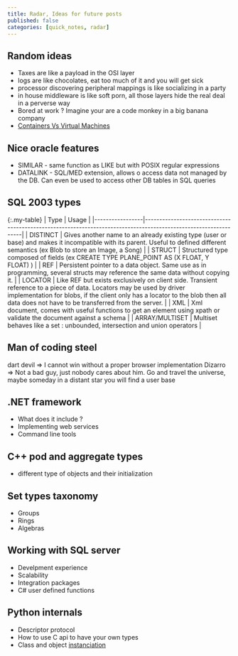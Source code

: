 ```yaml
---
title: Radar, Ideas for future posts
published: false
categories: [quick_notes, radar]
---
```


## Random ideas

 - Taxes are like a payload in the OSI layer
 - logs are like chocolates, eat too much of it and you will get sick
 - processor discovering peripheral mappings is like socializing in a party
 - in house middleware is like soft porn, all those layers hide the real deal in a perverse way
 - Bored at work ? Imagine your are a code monkey in a big banana company
 - [Containers Vs Virtual Machines][1]
 
## Nice oracle features
 * SIMILAR - same function as LIKE but with POSIX regular expressions
 * DATALINK - SQL/MED extension, allows o access data not managed by the DB. Can even be used to access other DB tables in SQL queries

## SQL 2003 types

 {:.my-table}
 | Type            | Usage                                                                                                           |
 |-----------------|-----------------------------------------------------------------------------------------------------------------|
 | DISTINCT        | Gives another name to an already existing type (user or base) and makes it incompatible with its parent. Useful to defined different semantics (ex Blob to store an Image, a Song) |
 | STRUCT          | Structured type composed of fields (ex CREATE TYPE PLANE\_POINT AS (X FLOAT, Y FLOAT) ) |
 | REF             | Persistent pointer to a data object. Same use as in programming, several structs may reference the same data without copying it. |
 | LOCATOR         | Like REF but exists exclusively on client side. Transient reference to a piece of data. Locators may be used by driver implementation for blobs, if the client only has a locator to the blob then all data does not have to be transferred from the server. |
 | XML             | Xml document, comes with useful functions to get an element using xpath or validate the document against a schema |
 | ARRAY/MULTISET  | Multiset behaves like a set : unbounded, intersection and union operators |

## Man of coding steel

dart devil => I cannot win without a proper browser implementation
Dizarro => Not a bad guy, just nobody cares about him. Go and travel the universe, maybe someday in a distant star you will find a user base

## .NET framework

* What does it include ?
* Implementing web services
* Command line tools

## C++ pod and aggregate types

* different type of objects and their initialization

## Set types taxonomy

* Groups
* Rings
* Algebras

## Working with SQL server

* Develpment experience
* Scalability
* Integration packages
* C# user defined functions

## Python internals

* Descriptor protocol
* How to use C api to have your own types
* Class and object [instanciation][2]

[1]: http://stackoverflow.com/questions/16047306/how-is-docker-io-different-from-a-normal-virtual-machine
[2]: https://blog.ionelmc.ro/2015/02/09/understanding-python-metaclasses/

